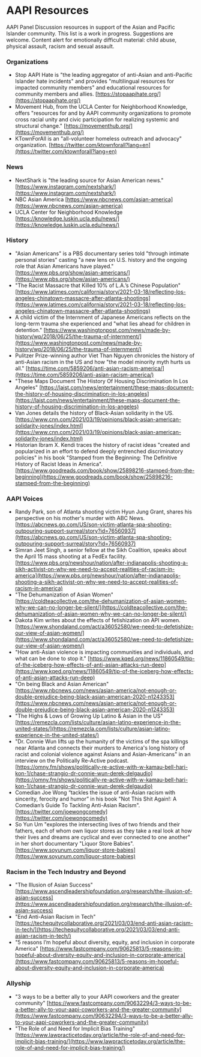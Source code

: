 # AAPI Resources

AAPI Panel Discussion resources in support of the Asian and Pacific Islander community. This list is a work in progress. Suggestions are welcome. Content alert for emotionally difficult material: child abuse, physical assault, racism and sexual assault.

### Organizations
- Stop AAPI Hate is "the leading aggregator of anti-Asian and anti-Pacific Islander hate incidents" and provides "multilingual resources for impacted community members" and educational resources for community members and allies. [https://stopaapihate.org/](https://stopaapihate.org/)
- Movement Hub, from the UCLA Center for Neighborhood Knowledge, offers "resources for and by AAPI community organizations to promote cross racial unity and civic participation for realizing systemic and structural change." [https://movementhub.org/](https://movementhub.org/)
- KTownForAll is an "all-volunteer homeless outreach and advocacy" organization. [https://twitter.com/ktownforall?lang=en](https://twitter.com/ktownforall?lang=en)

### News
- NextShark is "the leading source for Asian American news." [https://www.instagram.com/nextshark/](https://www.instagram.com/nextshark/)
- NBC Asian America [https://www.nbcnews.com/asian-america](https://www.nbcnews.com/asian-america)
- UCLA Center for Neighborhood Knowledge [https://knowledge.luskin.ucla.edu/news/](https://knowledge.luskin.ucla.edu/news/)

### History
- "Asian Americans" is a PBS documentary series told "through intimate personal stories" casting "a new lens on U.S. history and the ongoing role that Asian Americans have played." [https://www.pbs.org/show/asian-americans/](https://www.pbs.org/show/asian-americans/)
- "The Racist Massacre that Killed 10% of L.A.’s Chinese Population" [https://www.latimes.com/california/story/2021-03-18/reflecting-los-angeles-chinatown-massacre-after-atlanta-shootings](https://www.latimes.com/california/story/2021-03-18/reflecting-los-angeles-chinatown-massacre-after-atlanta-shootings)
- A child victim of the Internment of Japanese Americans reflects on the long-term trauma she experienced and "what lies ahead for children in detention." [https://www.washingtonpost.com/news/made-by-history/wp/2018/06/25/the-trauma-of-internment/](https://www.washingtonpost.com/news/made-by-history/wp/2018/06/25/the-trauma-of-internment/)
- Pulitzer Prize-winning author Viet Than Nguyen chronicles the history of anti-Asian racism in the US and how "the model minority myth hurts us all." [https://time.com/5859206/anti-asian-racism-america/](https://time.com/5859206/anti-asian-racism-america/)
- "These Maps Document The History Of Housing Discrimination In Los Angeles" [https://laist.com/news/entertainment/these-maps-document-the-history-of-housing-discrimination-in-los-angeles](https://laist.com/news/entertainment/these-maps-document-the-history-of-housing-discrimination-in-los-angeles)
- Van Jones details the history of Black-Asian solidarity in the US. [https://www.cnn.com/2021/03/19/opinions/black-asian-american-solidarity-jones/index.html](https://www.cnn.com/2021/03/19/opinions/black-asian-american-solidarity-jones/index.html)
- Historian Ibram X. Kendi traces the history of racist ideas "created and popularized in an effort to defend deeply entrenched discriminatory policies" in his book "Stamped from the Beginning: The Definitive History of Racist Ideas in America". [https://www.goodreads.com/book/show/25898216-stamped-from-the-beginning](https://www.goodreads.com/book/show/25898216-stamped-from-the-beginning)

### AAPI Voices
- Randy Park, son of Atlanta shooting victim Hyun Jung Grant, shares his perspective on his mother's murder with ABC News. [https://abcnews.go.com/US/son-victim-atlanta-spa-shooting-outpouring-support-surreal/story?id=76560937](https://abcnews.go.com/US/son-victim-atlanta-spa-shooting-outpouring-support-surreal/story?id=76560937)
- Simran Jeet Singh, a senior fellow at the Sikh Coalition, speaks about the April 15 mass shooting at a FedEx facility. [https://www.pbs.org/newshour/nation/after-indianapolis-shooting-a-sikh-activist-on-why-we-need-to-accept-realities-of-racism-in-america](https://www.pbs.org/newshour/nation/after-indianapolis-shooting-a-sikh-activist-on-why-we-need-to-accept-realities-of-racism-in-america)
- "The Dehumanization of Asian Women" [https://coldteacollective.com/the-dehumanization-of-asian-women-why-we-can-no-longer-be-silent/](https://coldteacollective.com/the-dehumanization-of-asian-women-why-we-can-no-longer-be-silent/)
- Dakota Kim writes about the effects of fetishization on API women. [https://www.shondaland.com/act/a36052580/we-need-to-defetishize-our-view-of-asian-women/](https://www.shondaland.com/act/a36052580/we-need-to-defetishize-our-view-of-asian-women/)
- "How anti-Asian violence is impacting communities and individuals, and what can be done to stop it." [https://www.kqed.org/news/11860549/tip-of-the-iceberg-how-effects-of-anti-asian-attacks-run-deep](https://www.kqed.org/news/11860549/tip-of-the-iceberg-how-effects-of-anti-asian-attacks-run-deep)
- "On being Black and Asian American" [https://www.nbcnews.com/news/asian-america/not-enough-or-double-prejudice-being-black-asian-american-2020-n1243353](https://www.nbcnews.com/news/asian-america/not-enough-or-double-prejudice-being-black-asian-american-2020-n1243353)
- "The Highs & Lows of Growing Up Latino & Asian in the US" [https://remezcla.com/lists/culture/asian-latino-experience-in-the-united-states/](https://remezcla.com/lists/culture/asian-latino-experience-in-the-united-states/)
- "Dr. Connie Wun lifts up the humanity of the victims of the spa killings near Atlanta and connects their murders to America's long history of racist and colonial violence against Asians and Asian-Americans" in an interview on the Politically Re-Active podcast. [https://omny.fm/shows/politically-re-active-with-w-kamau-bell-hari-kon-1/chase-strangio-dr-connie-wun-derek-delgaudio](https://omny.fm/shows/politically-re-active-with-w-kamau-bell-hari-kon-1/chase-strangio-dr-connie-wun-derek-delgaudio)
- Comedian Joe Wong “tackles the issue of anti-Asian racism with sincerity, ferocity and humor” in his book "Not This Shit Again!: A Comedian’s Guide To Tackling Anti-Asian Racism". [https://twitter.com/joewongcomedy](https://twitter.com/joewongcomedy)
- So Yun Um "explores the intersecting lives of two friends and their fathers, each of whom own liquor stores as they take a real look at how their lives and dreams are cyclical and ever connected to one another" in her short documentary "Liquor Store Babies". [https://www.soyunum.com/liquor-store-babies](https://www.soyunum.com/liquor-store-babies)

### Racism in the Tech Industry and Beyond
- "The Illusion of Asian Success" [https://www.ascendleadershipfoundation.org/research/the-illusion-of-asian-success](https://www.ascendleadershipfoundation.org/research/the-illusion-of-asian-success)
- "End Anti-Asian Racism in Tech" [https://techequitycollaborative.org/2021/03/03/end-anti-asian-racism-in-tech/](https://techequitycollaborative.org/2021/03/03/end-anti-asian-racism-in-tech/)
- "5 reasons I’m hopeful about diversity, equity, and inclusion in corporate America" [https://www.fastcompany.com/90625813/5-reasons-im-hopeful-about-diversity-equity-and-inclusion-in-corporate-america](https://www.fastcompany.com/90625813/5-reasons-im-hopeful-about-diversity-equity-and-inclusion-in-corporate-america)

### Allyship
- "3 ways to be a better ally to your AAPI coworkers and the greater community" [https://www.fastcompany.com/90632294/3-ways-to-be-a-better-ally-to-your-aapi-coworkers-and-the-greater-community](https://www.fastcompany.com/90632294/3-ways-to-be-a-better-ally-to-your-aapi-coworkers-and-the-greater-community)
- "The Role of and Need for Implicit Bias Training" [https://www.lawpracticetoday.org/article/the-role-of-and-need-for-implicit-bias-training/](https://www.lawpracticetoday.org/article/the-role-of-and-need-for-implicit-bias-training/)
